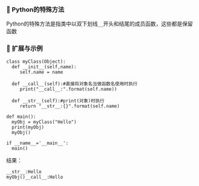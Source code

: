 ### 🐍 Python的特殊方法
Python的特殊方法是指类中以双下划线`__`开头和结尾的成员函数，这些都是保留函数
### 🐍 扩展与示例
```
class myClass(Object):
  def __init__(self,name):
     self.name = name
     
  def __call__(self):#直接将对象名当做函数名使用时执行
     print("__call__:".format(self.name))
     
  def __str__(self):#print(对象)时执行
     return "__str__:{}".format(self.name) 

def main():
  myObj = myClass("Hello")
  print(myObj)
  myObj()
  
if __name__='__main__':
  main()
```
结果：  
```
__str__:Hello  
myObj()__call__:Hello
```
